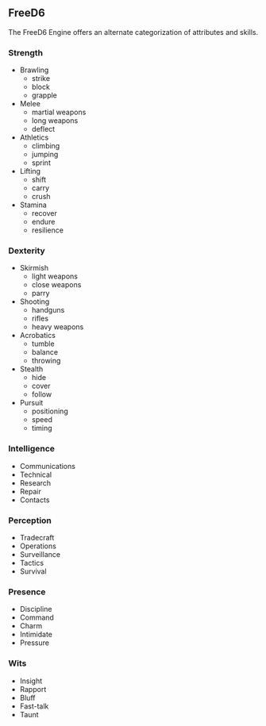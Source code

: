 FreeD6
------

The FreeD6 Engine offers an alternate categorization of attributes and skills.

### Strength

- Brawling
  - strike
  - block
  - grapple
- Melee
  - martial weapons
  - long weapons
  - deflect
- Athletics
  - climbing
  - jumping
  - sprint
- Lifting
  - shift
  - carry
  - crush
- Stamina
  - recover
  - endure
  - resilience

### Dexterity

- Skirmish
  - light weapons
  - close weapons
  - parry
- Shooting
  - handguns
  - rifles
  - heavy weapons
- Acrobatics
  - tumble
  - balance
  - throwing
- Stealth
  - hide
  - cover
  - follow
- Pursuit
  - positioning
  - speed
  - timing

### Intelligence

- Communications
- Technical
- Research
- Repair
- Contacts

### Perception

- Tradecraft
- Operations
- Surveillance
- Tactics
- Survival

### Presence

- Discipline
- Command
- Charm
- Intimidate
- Pressure

### Wits

- Insight
- Rapport
- Bluff
- Fast-talk
- Taunt

